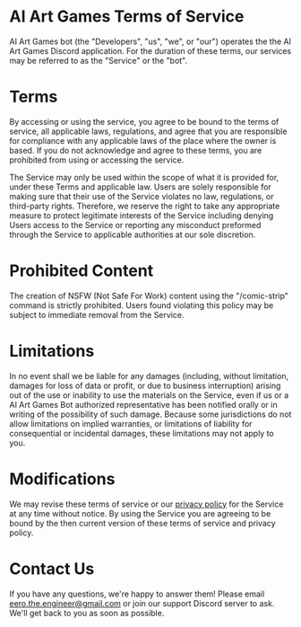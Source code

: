 # AI Art Games Terms of Service

AI Art Games bot (the "Developers", "us", "we", or "our") operates the  the AI Art Games Discord application. For the duration of these terms, our services may be referred to as the "Service" or the "bot".

# Terms

By accessing or using the service, you agree to be bound to the terms of service, all applicable laws, regulations, and agree that you are responsible for compliance with any applicable laws of the place where the owner is based. If you do not acknowledge and agree to these terms, you are prohibited from using or accessing the service.

The Service may only be used within the scope of what it is provided for, under these Terms and applicable law. Users are solely responsible for making sure that their use of the Service violates no law, regulations, or third-party rights. Therefore, we reserve the right to take any appropriate measure to protect legitimate interests of the Service including denying Users access to the Service or reporting any misconduct preformed through the Service to applicable authorities at our sole discretion.

# Prohibited Content 

The creation of NSFW (Not Safe For Work) content using the "/comic-strip" command is strictly prohibited. Users found violating this policy may be subject to immediate removal from the Service.

# Limitations

In no event shall we be liable for any damages (including, without limitation, damages for loss of data or profit, or due to business interruption) arising out of the use or inability to use the materials on the Service, even if us or a AI Art Games Bot authorized representative has been notified orally or in writing of the possibility of such damage. Because some jurisdictions do not allow limitations on implied warranties, or limitations of liability for consequential or incidental damages, these limitations may not apply to you.

# Modifications

We may revise these terms of service or our [privacy policy](https://github.com/eeropomell/AI-Art-Games-TOS/blob/main/privacy.md) for the Service at any time without notice. By using the Service you are agreeing to be bound by the then current version of these terms of service and privacy policy.

# Contact Us

If you have any questions, we're happy to answer them! Please email [eero.the.engineer@gmail.com](mailto:eero.the.engineer@gmail.com) or join our support Discord server to ask. We'll get back to you as soon as possible.
